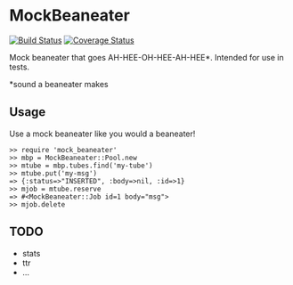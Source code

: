 MockBeaneater
==================

[![Build Status](https://travis-ci.org/seanxiesx/mock_beaneater.png)](https://travis-ci.org/seanxiesx/mock_beaneater)
[![Coverage Status](https://coveralls.io/repos/seanxiesx/mock_beaneater/badge.png)](https://coveralls.io/r/seanxiesx/mock_beaneater)

Mock beaneater that goes AH-HEE-OH-HEE-AH-HEE\*. Intended for use in tests.

\*sound a beaneater makes

Usage
-----

Use a mock beaneater like you would a beaneater!

    >> require 'mock_beaneater'
    >> mbp = MockBeaneater::Pool.new
    >> mtube = mbp.tubes.find('my-tube')
    >> mtube.put('my-msg')
    => {:status=>"INSERTED", :body=>nil, :id=>1}
    >> mjob = mtube.reserve
    => #<MockBeaneater::Job id=1 body="msg">
    >> mjob.delete

TODO
-----

* stats
* ttr
* ...
